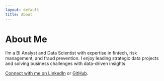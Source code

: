 ```yaml
---
layout: default
title: About
---
```


# About Me

I’m a BI Analyst and Data Scientist with expertise in fintech, risk management, and fraud prevention.
I enjoy leading strategic data projects and solving business challenges with data-driven insights.

[Connect with me on LinkedIn](https://www.linkedin.com/in/iga-rahmawati) or [GitHub](https://github.com/igarahmawati).
